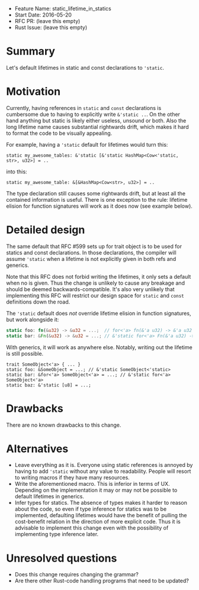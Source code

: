 - Feature Name: static_lifetime_in_statics
- Start Date: 2016-05-20
- RFC PR: (leave this empty)
- Rust Issue: (leave this empty)

# Summary
[summary]: #summary

Let's default lifetimes in static and const declarations to `'static`.

# Motivation
[motivation]: #motivation

Currently, having references in `static` and `const` declarations is cumbersome 
due to having to explicitly write `&'static ..`. On the other hand anything but 
static is likely either useless, unsound or both. Also the long lifetime name 
causes substantial rightwards drift, which makes it hard to format the code 
to be visually appealing.

For example, having a `'static` default for lifetimes would turn this:
```
static my_awesome_tables: &'static [&'static HashMap<Cow<'static, str>, u32>] = ..
```
into this:
```
static my_awesome_table: &[&HashMap<Cow<str>, u32>] = ..
```

The type declaration still causes some rightwards drift, but at least all the
contained information is useful. There is one exception to the rule: lifetime
elision for function signatures will work as it does now (see example below).

# Detailed design
[design]: #detailed-design

The same default that RFC #599 sets up for trait object is to be used for 
statics and const declarations. In those declarations, the compiler will assume 
`'static` when a lifetime is not explicitly given in both refs and generics.

Note that this RFC does not forbid writing the lifetimes, it only sets a 
default when no is given. Thus the change is unlikely to cause any breakage and 
should be deemed backwards-compatible. It's also very unlikely that 
implementing this RFC will restrict our design space for `static` and `const` 
definitions down the road.

The `'static` default does *not* override lifetime elision in function 
signatures, but work alongside it:

```rust
static foo: fn(&u32) -> &u32 = ...;  // for<'a> fn(&'a u32) -> &'a u32
static bar: &Fn(&u32) -> &u32 = ...; // &'static for<'a> Fn(&'a u32) -> &'a u32
```

With generics, it will work as anywhere else. Notably, writing out the lifetime
is still possible.

```
trait SomeObject<'a> { ... }
static foo: &SomeObject = ...; // &'static SomeObject<'static>
static bar: &for<'a> SomeObject<'a> = ...; // &'static for<'a> SomeObject<'a>
static baz: &'static [u8] = ...;
```

# Drawbacks
[drawbacks]: #drawbacks

There are no known drawbacks to this change.

# Alternatives
[alternatives]: #alternatives

* Leave everything as it is. Everyone using static references is annoyed by 
having to add `'static` without any value to readability. People will resort to 
writing macros if they have many resources.
* Write the aforementioned macro. This is inferior in terms of UX. Depending on
the implementation it may or may not be possible to default lifetimes in
generics.
* Infer types for statics. The absence of types makes it harder to reason about
the code, so even if type inference for statics was to be implemented, 
defaulting lifetimes would have the benefit of pulling the cost-benefit 
relation in the direction of more explicit code. Thus it is advisable to 
implement this change even with the possibility of implementing type inference 
later.

# Unresolved questions
[unresolved]: #unresolved-questions

* Does this change requires changing the grammar?
* Are there other Rust-code handling programs that need to be updated?
